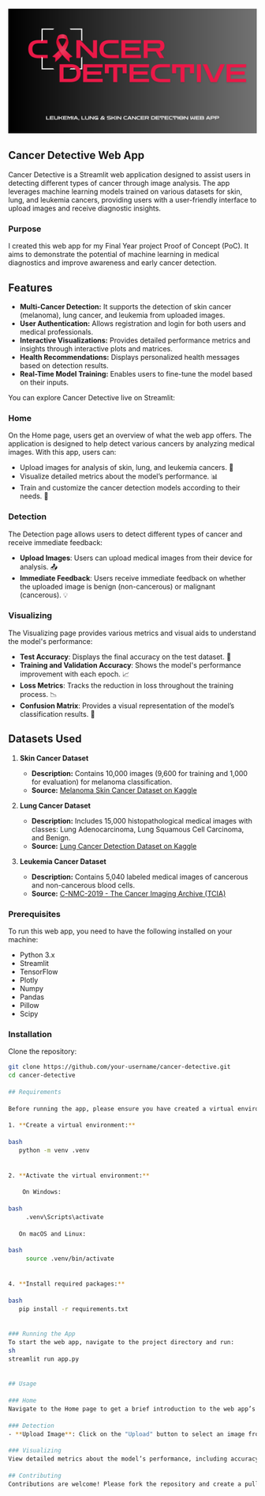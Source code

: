 ![Logo](images/CancerDetective.png)

## Cancer Detective Web App                    
Cancer Detective is a Streamlit web application designed to assist users in detecting different types of cancer through image analysis. The app leverages machine learning models trained on various datasets for skin, lung, and leukemia cancers, providing users with a user-friendly interface to upload images and receive diagnostic insights.

### Purpose
I created this web app for my Final Year project Proof of Concept (PoC). It aims to demonstrate the potential of machine learning in medical diagnostics and improve awareness and early cancer detection.

## Features

- **Multi-Cancer Detection:** It supports the detection of skin cancer (melanoma), lung cancer, and leukemia from uploaded images.
- **User Authentication:** Allows registration and login for both users and medical professionals.
- **Interactive Visualizations:** Provides detailed performance metrics and insights through interactive plots and matrices.
- **Health Recommendations:** Displays personalized health messages based on detection results.
- **Real-Time Model Training:** Enables users to fine-tune the model based on their inputs.                     
  
You can explore Cancer Detective live on Streamlit:                     

### Home
On the Home page, users get an overview of what the web app offers. The application is designed to help detect various cancers by analyzing medical images. With this app, users can:
- Upload images for analysis of skin, lung, and leukemia cancers. 📸                  
- Visualize detailed metrics about the model’s performance. 📊                                        
- Train and customize the cancer detection models according to their needs. 🧠

### Detection
The Detection page allows users to detect different types of cancer and receive immediate feedback:
- **Upload Images**: Users can upload medical images from their device for analysis. 📤
- **Immediate Feedback**: Users receive immediate feedback on whether the uploaded image is benign (non-cancerous) or malignant (cancerous). 💡             

### Visualizing
The Visualizing page provides various metrics and visual aids to understand the model's performance:
- **Test Accuracy**: Displays the final accuracy on the test dataset. 🎯
- **Training and Validation Accuracy**: Shows the model's performance improvement with each epoch. 📈
- **Loss Metrics**: Tracks the reduction in loss throughout the training process. 📉
- **Confusion Matrix**: Provides a visual representation of the model’s classification results. 🧩                    
  
## Datasets Used

1. **Skin Cancer Dataset**
   - **Description:** Contains 10,000 images (9,600 for training and 1,000 for evaluation) for melanoma classification.
   - **Source:** [Melanoma Skin Cancer Dataset on Kaggle](https://www.kaggle.com/datasets/hasnainjaved/melanoma-skin-cancer-dataset-of-10000-images)

2. **Lung Cancer Dataset**
   - **Description:** Includes 15,000 histopathological medical images with classes: Lung Adenocarcinoma, Lung Squamous Cell Carcinoma, and Benign.
   - **Source:** [Lung Cancer Detection Dataset on Kaggle](https://www.kaggle.com/code/mohamedsameh0410/lung-cancer-detection-with-cnn-efficientnetb3/input)

3. **Leukemia Cancer Dataset**
   - **Description:** Contains 5,040 labeled medical images of cancerous and non-cancerous blood cells.
   - **Source:** [C-NMC-2019 - The Cancer Imaging Archive (TCIA)](https://www.cancerimagingarchive.net/)

### Prerequisites
To run this web app, you need to have the following installed on your machine:
- Python 3.x
- Streamlit
- TensorFlow
- Plotly
- Numpy
- Pandas
- Pillow
- Scipy

### Installation
Clone the repository:
```sh
git clone https://github.com/your-username/cancer-detective.git
cd cancer-detective

## Requirements

Before running the app, please ensure you have created a virtual environment (.venv). Follow these steps to set up the environment:

1. **Create a virtual environment:**
   
bash
   python -m venv .venv


2. **Activate the virtual environment:**

    On Windows:
     
bash
     .venv\Scripts\activate

   On macOS and Linux:
     
bash
     source .venv/bin/activate


4. **Install required packages:**
   
bash
   pip install -r requirements.txt


### Running the App
To start the web app, navigate to the project directory and run:
sh
streamlit run app.py


## Usage

### Home
Navigate to the Home page to get a brief introduction to the web app’s capabilities and features.

### Detection
- **Upload Image**: Click on the "Upload" button to select an image from your device. The app will process the image and provide a diagnosis.

### Visualizing
View detailed metrics about the model’s performance, including accuracy, loss, and confusion matrix.                    
  
## Contributing
Contributions are welcome! Please fork the repository and create a pull request with your changes.
